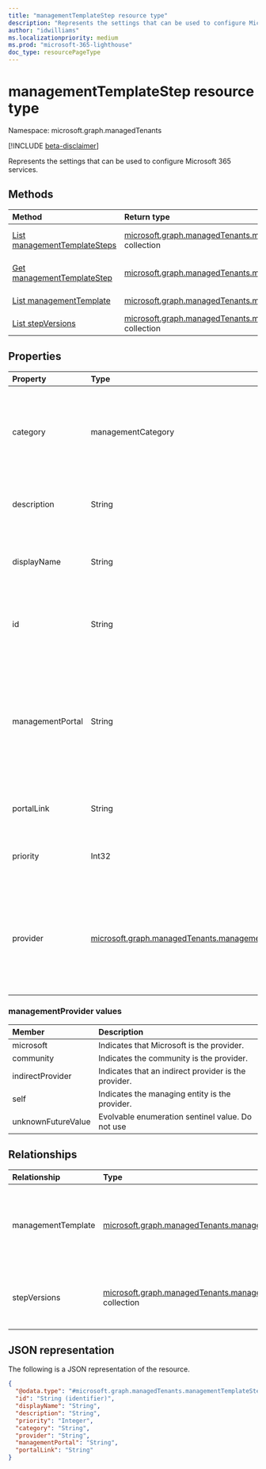 ```yaml
---
title: "managementTemplateStep resource type"
description: "Represents the settings that can be used to configure Microsoft 365 services."
author: "idwilliams"
ms.localizationpriority: medium
ms.prod: "microsoft-365-lighthouse"
doc_type: resourcePageType
---
```


# managementTemplateStep resource type

Namespace: microsoft.graph.managedTenants

[!INCLUDE [beta-disclaimer](../../includes/beta-disclaimer.md)]

Represents the settings that can be used to configure Microsoft 365 services.

## Methods
|Method|Return type|Description|
|:---|:---|:---|
|[List managementTemplateSteps](../api/managedtenants-managedtenant-list-managementtemplatesteps.md)|[microsoft.graph.managedTenants.managementTemplateStep](../resources/managedtenants-managementtemplatestep.md) collection|Get a list of the [microsoft.graph.managedTenants.managementTemplateStep](../resources/managedtenants-managementtemplatestep.md) objects and their properties.|
|[Get managementTemplateStep](../api/managedtenants-managementtemplatestep-get.md)|[microsoft.graph.managedTenants.managementTemplateStep](../resources/managedtenants-managementtemplatestep.md)|Read the properties and relationships of a [microsoft.graph.managedTenants.managementTemplateStep](../resources/managedtenants-managementtemplatestep.md) object.|
|[List managementTemplate](../api/managedtenants-managementtemplatestep-list-managementtemplate.md)|[microsoft.graph.managedTenants.managementTemplate](../resources/managedtenants-managementtemplate.md) collection|Get the **managementTemplate** resources associated with the **managementTemplateStep**.|
|[List stepVersions](../api/managedtenants-managementtemplatestep-list-stepversions.md)|[microsoft.graph.managedTenants.managementTemplateStepVersion](../resources/managedtenants-managementtemplatestepversion.md) collection|Get the **managementTemplateStepVersion** resources associated with the **managementTemplateStep**.|

## Properties
|Property|Type|Description|
|:---|:---|:---|
|category|managementCategory|The category for the management template. The possible values are: `custom`, `devices`, `identity`, `data`, `unknownFutureValue`. Required. Read-only.|
|description|String|The description for the management template step. Optional. Read-only.|
|displayName|String|The display name for the management template step. Optional. Read-only.|
|id|String|The unique identifier for the management template step. Required. Read-only.|
|managementPortal|String|The display name for the management portal of the workload (e.g., Azure Active Directory, Microsoft Endpoint Manager) where service specific management actions can be performed. Required.|
|portalLink|String|The link for the management where further actions can be taken. Required.|
|priority|Int32|The position in the sequence where the management template should be applied. Required.|
|provider|[microsoft.graph.managedTenants.managementProvider](#managementprovider-values)|The provider for the management template step. The possible values are: `microsoft`, `community`, `indirectProvider`, `self`, `unknownFutureValue`. Required. Read-only.|

### managementProvider values

|Member|Description|
|:---|:---|
|microsoft|Indicates that Microsoft is the provider.|
|community|Indicates the community is the provider.|
|indirectProvider|Indicates that an indirect provider is the provider.|
|self|Indicates the managing entity is the provider.|
|unknownFutureValue|Evolvable enumeration sentinel value. Do not use|

## Relationships
|Relationship|Type|Description|
|:---|:---|:---|
|managementTemplate|[microsoft.graph.managedTenants.managementTemplate](../resources/managedtenants-managementtemplate.md)|The management template associated with the management template step.|
|stepVersions|[microsoft.graph.managedTenants.managementTemplateStepVersion](../resources/managedtenants-managementtemplatestepversion.md) collection|The collection of management template step versions.|

## JSON representation
The following is a JSON representation of the resource.
<!-- {
  "blockType": "resource",
  "keyProperty": "id",
  "@odata.type": "microsoft.graph.managedTenants.managementTemplateStep",
  "baseType": "microsoft.graph.entity",
  "openType": false
}
-->
``` json
{
  "@odata.type": "#microsoft.graph.managedTenants.managementTemplateStep",
  "id": "String (identifier)",
  "displayName": "String",
  "description": "String",
  "priority": "Integer",
  "category": "String",
  "provider": "String",
  "managementPortal": "String",
  "portalLink": "String"
}
```
